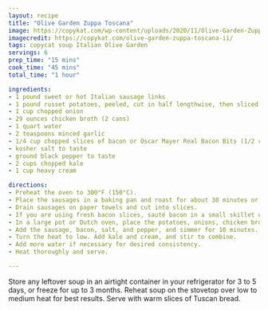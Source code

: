 ```yaml
---
layout: recipe
title: "Olive Garden Zuppa Toscana"
image: https://copykat.com/wp-content/uploads/2020/11/Olive-Garden-Zuppa-Toscana-II.jpg
imagecredit: https://copykat.com/olive-garden-zuppa-toscana-ii/
tags: copycat soup Italian Olive Garden
servings: 6
prep_time: "15 mins"
cook_time: "45 mins"
total_time: "1 hour"

ingredients:
- 1 pound sweet or hot Italian sausage links
- 1 pound russet potatoes, peeled, cut in half lengthwise, then sliced 1/4-inch thick
- 1 cup chopped onion
- 29 ounces chicken broth (2 cans)
- 1 quart water
- 2 teaspoons minced garlic
- 1/4 cup chopped slices of bacon or Oscar Mayer Real Bacon Bits (1/2 can)
- kosher salt to taste
- ground black pepper to taste
- 2 cups chopped kale
- 1 cup heavy cream

directions:
- Preheat the oven to 300°F (150°C).
- Place the sausages in a baking pan and roast for about 30 minutes or until cooked through.
- Drain sausages on paper towels and cut into slices.
- If you are using fresh bacon slices, sauté bacon in a small skillet until the bacon has browned.
- In a large pot or Dutch oven, place the potatoes, onions, chicken broth, water, and garlic, and cook on medium heat until the potatoes are fork-tender.
- Add the sausage, bacon, salt, and pepper, and simmer for 10 minutes.
- Turn the heat to low. Add kale and cream, and stir to combine.
- Add more water if necessary for desired consistency.
- Heat thoroughly and serve.

---
```

Store any leftover soup in an airtight container in your refrigerator for 3 to 5 days, or freeze for up to 3 months. Reheat soup on the stovetop over low to medium heat for best results. Serve with warm slices of Tuscan bread.